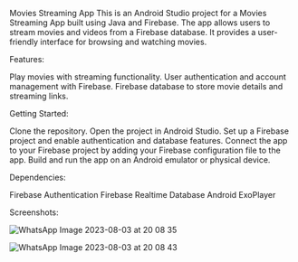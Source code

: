 Movies Streaming App
This is an Android Studio project for a Movies Streaming App built using Java and Firebase. The app allows users to stream movies and videos from a Firebase database. It provides a user-friendly interface for browsing and watching movies.

Features:

Play movies with streaming functionality.
User authentication and account management with Firebase.
Firebase database to store movie details and streaming links.

Getting Started:

Clone the repository.
Open the project in Android Studio.
Set up a Firebase project and enable authentication and database features.
Connect the app to your Firebase project by adding your Firebase configuration file to the app.
Build and run the app on an Android emulator or physical device.

Dependencies:

Firebase Authentication
Firebase Realtime Database
Android ExoPlayer

Screenshots:

![WhatsApp Image 2023-08-03 at 20 08 35](https://github.com/manojbinnal/Movie_Streaming_app/assets/109895471/8b511d49-6d98-426d-a6cc-2661ef9b4a12)

![WhatsApp Image 2023-08-03 at 20 08 43](https://github.com/manojbinnal/Movie_Streaming_app/assets/109895471/47271e4c-da67-4130-ba59-790fdcc69986)


